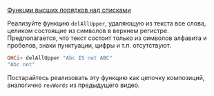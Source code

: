 [Функции высших порядков над списками](https://stepik.org/lesson/12321/step/10)

Реализуйте функцию `delAllUpper`, удаляющую из текста все слова, целиком состоящие из символов в верхнем регистре.  
Предполагается, что текст состоит только из символов алфавита и пробелов, знаки пунктуации, цифры и т.п. отсутствуют.  
  
```haskell
GHCi> delAllUpper "Abc IS not ABC"
"Abc not"
```  
Постарайтесь реализовать эту функцию как цепочку композиций, аналогично `revWords` из предыдущего видео.



